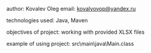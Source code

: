 author: Kovalev Oleg email: kovalyovop@yandex.ru

technologies used: Java, Maven

objectives of project: working with provided XLSX files

example of using project: src\main\java\Main.class